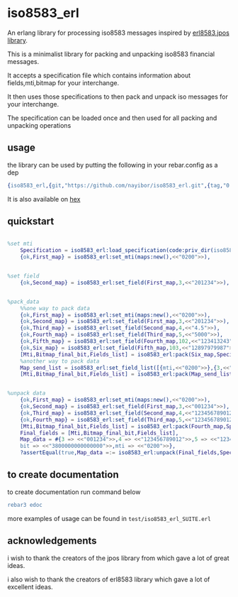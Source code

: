 iso8583_erl
=====

An erlang library for processing iso8583 messages inspired by [erl8583],[jpos library].

This is a minimalist library for  packing and unpacking iso8583 financial messages.

It accepts a specification file which contains information about fields,mti,bitmap  for your interchange.

It then uses those specifications to then pack and unpack iso messages for your interchange.

The specification can be loaded once and then used for all packing and unpacking operations


## usage ##

the library can be used by putting the following in your rebar.config as a dep
```erlang
{iso8583_erl,{git,"https://github.com/nayibor/iso8583_erl.git",{tag,"0.2.0"}}}
```

It is also available on [hex]

## quickstart ##
```erlang

%set mti
	Specification = iso8583_erl:load_specification(code:priv_dir(iso8583_erl)++"/custom.cfg"),
	{ok,First_map} = iso8583_erl:set_mti(maps:new(),<<"0200">>),


%set field
	{ok,Second_map} = iso8583_erl:set_field(First_map,3,<<"201234">>),


%pack_data
	%%one way to pack data
	{ok,First_map} = iso8583_erl:set_mti(maps:new(),<<"0200">>),
	{ok,Second_map} = iso8583_erl:set_field(First_map,3,<<"201234">>),
	{ok,Third_map} = iso8583_erl:set_field(Second_map,4,<<"4.5">>),
	{ok,Fourth_map} = iso8583_erl:set_field(Third_map,5,<<"5000">>),
	{ok,Fifth_map} = iso8583_erl:set_field(Fourth_map,102,<<"123413243">>),
	{ok,Six_map} = iso8583_erl:set_field(Fifth_map,103,<<"12897979987">>),
	[Mti,Bitmap_final_bit,Fields_list] = iso8583_erl:pack(Six_map,Specification),
	%another way to pack data
	Map_send_list = iso8583_erl:set_field_list([{mti,<<"0200">>},{3,<<"201234">>},{4,<<"4.5">>},{5,<<"5000">>},{102,<<"123413243">>},{103,<<"12897979987">>}]),
	[Mti,Bitmap_final_bit,Fields_list] = iso8583_erl:pack(Map_send_list,Specification).


%unpack data
	{ok,First_map} = iso8583_erl:set_mti(maps:new(),<<"0200">>),
	{ok,Second_map} = iso8583_erl:set_field(First_map,3,<<"001234">>),
	{ok,Third_map} = iso8583_erl:set_field(Second_map,4,<<"123456789012">>),
	{ok,Fourth_map} = iso8583_erl:set_field(Third_map,5,<<"123456789012">>),
	[Mti,Bitmap_final_bit,Fields_list] = iso8583_erl:pack(Fourth_map,Specification),
	Final_fields = [Mti,Bitmap_final_bit,Fields_list],
	Map_data = #{3 => <<"001234">>,4 => <<"123456789012">>,5 => <<"123456789012">>,
    bit => <<"3800000000000000">>,mti => <<"0200">>},
	?assertEqual(true,Map_data =:= iso8583_erl:unpack(Final_fields,Specification)).

```

## to create documentation ##

to create documentation run command below 
```erlang
rebar3 edoc
```


more examples of usage can be found in  ```test/iso8583_erl_SUITE.erl```


## acknowledgements ##
i wish to thank the creators of the jpos library from which gave a lot of great ideas.

i also wish to thank the creators of erl8583 library which gave a lot of excellent ideas.

[erl8583]: https://github.com/mgwidmann/erl8583
[jpos library]: https://github.com/jpos/jPOS
[hex]: https://hex.pm/packages/iso8583_erl
